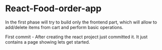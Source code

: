 # React-Food-order-app
In the first phase will try to build only the frontend part, which will allow to add/delete items from cart and perform basic operations.

First commit - After creating the react project just committed it. It just contains a page showing lets get started.

